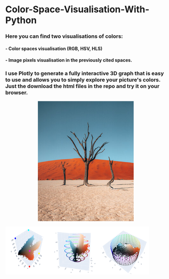 # Color-Space-Visualisation-With-Python

### Here you can find two visualisations of colors:
#### - Color spaces visualisation (RGB, HSV, HLS)
#### - Image pixels visualisation in the previously cited spaces. 

### I use Plotly to generate a fully interactive 3D graph that is easy to use and allows you to simply explore your picture's colors. Just the download the html files in the repo and try it on your browser.

<p align="center">
  <img 
    width="300"
    height="375"
    src="/images/Namibia3.png"
  >
</p>
<p align="center">
<img 
  align="left"
  width="150"
  height="150"
  src="/images/rgb_screeanshot.png"
/>

  <img
    align = "left"
    width="150"
    height="150"
    src="/images/hls_screeanshot.png"
  />

<img 
  align="left"
  width="150"
  height="150"
  src="/images/hsv_screeanshot.png"
/>
</p>
